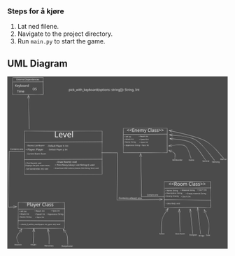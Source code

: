 ### Steps for å kjøre
1. Lat ned filene.
2. Navigate to the project directory.
3. Run `main.py` to start the game.

## UML Diagram
![UML Diagram](./Assets/UML.svg)
